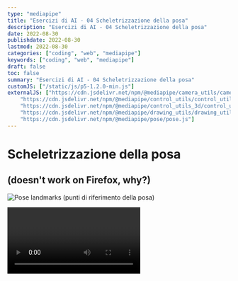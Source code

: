 ```yaml
---
type: "mediapipe"
title: "Esercizi di AI - 04 Scheletrizzazione della posa"
description: "Esercizi di AI - 04 Scheletrizzazione della posa"
date: 2022-08-30
publishdate: 2022-08-30
lastmod: 2022-08-30
categories: ["coding", "web", "mediapipe"]
keywords: ["coding", "web", "mediapipe"]
draft: false
toc: false
summary: "Esercizi di AI - 04 Scheletrizzazione della posa"
customJS: ["/static/js/p5-1.2.0-min.js"]
externalJS: ["https://cdn.jsdelivr.net/npm/@mediapipe/camera_utils/camera_utils.js", 
    "https://cdn.jsdelivr.net/npm/@mediapipe/control_utils/control_utils.js",
    "https://cdn.jsdelivr.net/npm/@mediapipe/control_utils_3d/control_utils_3d.js",
    "https://cdn.jsdelivr.net/npm/@mediapipe/drawing_utils/drawing_utils.js",
    "https://cdn.jsdelivr.net/npm/@mediapipe/pose/pose.js"]
---
```


# Scheletrizzazione della posa

## (doesn't work on Firefox, why?)

![Pose landmarks (punti di riferimento della posa)](https://google.github.io/mediapipe/images/mobile/pose_tracking_full_body_landmarks.png)

<div class="container">
    <div id="handsModel"></div>
    <video class="input_video"></video>
</div>

<script>
      
    let canvas = null;
    let videoElement;
    let camera;
    let pose;
    let results;
    
    function onResults(risultati) {
        results = risultati;
        console.info("risultati letti");
    }

    let headImg;
    let bodyImg;
    let rightHandImg;
    let leftHandImg;
    function preload() {
        headImg = loadImage('/static/coding/web/mediapipe/Head.png');
        bodyImg = loadImage('/static/coding/web/mediapipe/Body.png');
        rightHandImg = loadImage('/static/coding/web/mediapipe/rightHand.png');
        leftHandImg = loadImage('/static/coding/web/mediapipe/leftHand.png');
        console.info("immagini precaricate");
    }

    function setup() {
        console.info("setup canvas");
        
        let canvasNode = document.querySelector('#handsModel');
        let cw = canvasNode.parentNode.clientWidth;
        canvas = createCanvas(640, 480).parent('handsModel');
        canvas.class('output_canvas');
        background("black");

        console.info("setup hands model");
        const videoElement = document.getElementsByClassName('input_video')[0];

        const pose = new Pose({locateFile: (file) => {
            return `https://cdn.jsdelivr.net/npm/@mediapipe/pose/${file}`;
        }});
        pose.setOptions({
            modelComplexity: 1,
            smoothLandmarks: true,
            enableSegmentation: false,
            smoothSegmentation: true,
            minDetectionConfidence: 0.5,
            minTrackingConfidence: 0.5
        });
        pose.onResults(onResults);

        console.info("setup camera")
        const camera = new Camera(videoElement, {
            onFrame: async () => {
                await pose.send({image: videoElement});
            },
            width: 1280,
            height: 720
        });
        
        camera.start();
        console.info("end setup")
    }

    function draw() {

        if (results !== undefined && results.image !== undefined) {
            //console.dir(results.image);
            //image(results.image, 0, 0);
        }

        
        fill("white");
        strokeWeight(1);
        let poseData = [];
        if (results === undefined || results.poseLandmarks === undefined || 
                results.poseLandmarks.length === undefined || results.poseLandmarks.length == 0) {
            background("black");
            text("VUOTO", 30, 30);
            poseData = undefined;
        } else {
            poseData = results.poseLandmarks;
            background("green");
            text("PIENO", 30, 30);
        }
        
        if (poseData !== undefined) {
            console.info(poseData[0].x * 640 + " - " + poseData[0].y * 480, 60, 60);
            
            strokeWeight(5);
            stroke("white");
            for (let i=0; i<poseData.length; i++) {
                point(poseData[i].x * 640, poseData[i].y * 480);
            }

            // draw the head
            headTopLeftX = poseData[8].x * 640;
            headTopLeftY = poseData[6].y * 480;
            headWidth = poseData[7].x * 640 - poseData[8].x * 640;
            headHeight = poseData[10].y * 480 - poseData[6].y * 480;
            image(headImg, headTopLeftX - headWidth/2, headTopLeftY - headHeight, headWidth*2, headHeight*3);

            // draw the body
            bodyTopLeftX = poseData[12].x * 640;
            bodyTopLeftY = poseData[12].y * 480;
            bodyWidth = poseData[11].x * 640 - poseData[12].x * 640;
            bodyHeight = poseData[24].y * 480 - poseData[12].y * 480;
            image(bodyImg, bodyTopLeftX, bodyTopLeftY, bodyWidth, bodyHeight);

            // draw the right hand
            rightHandTopLeftX = poseData[20].x * 640;
            rightHandTopLeftY = poseData[20].y * 480;
            rightHandWidth = poseData[20].x * 640 - poseData[18].x * 640;
            rightHandHeight = poseData[16].y * 480 - poseData[20].y * 480;
            image(rightHandImg, rightHandTopLeftX, rightHandTopLeftY, 4*rightHandWidth, 2*rightHandHeight);

            // draw the left hand
            leftHandTopLeftX = poseData[19].x * 640;
            leftHandTopLeftY = poseData[19].y * 480;
            leftHandWidth = poseData[17].x * 640 - poseData[19].x * 640;
            leftHandHeight = poseData[15].y * 480 - poseData[19].y * 480;
            image(leftHandImg, leftHandTopLeftX, leftHandTopLeftY, 4*leftHandWidth, 2*leftHandHeight);
        }
        
    }
  </script>
